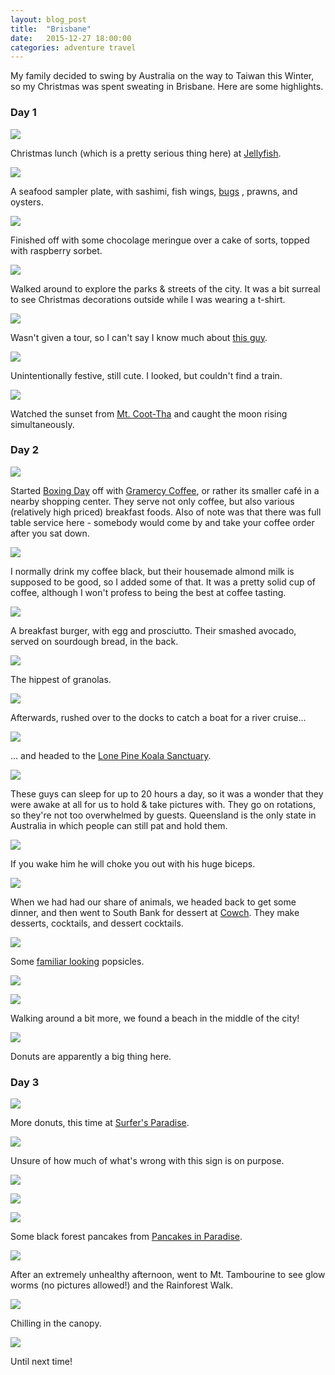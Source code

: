 ```yaml
---
layout: blog_post
title:  "Brisbane"
date:   2015-12-27 18:00:00
categories: adventure travel
---
```


My family decided to swing by Australia on the way to Taiwan this Winter, so my Christmas was spent sweating in Brisbane. Here are some highlights.

### Day 1

![][December-27-1]

Christmas lunch (which is a pretty serious thing here) at [Jellyfish](http://www.jellyfishrestaurant.com.au).

![][December-27-2]

A seafood sampler plate, with sashimi, fish wings, [bugs](https://en.wikipedia.org/wiki/Thenus) , prawns, and oysters.

![][December-27-3]

Finished off with some chocolage meringue over a cake of sorts, topped with raspberry sorbet.

![][December-27-4]

Walked around to explore the parks & streets of the city. It was a bit surreal to see Christmas decorations outside while I was wearing a t-shirt.

![][December-27-5]

Wasn't given a tour, so I can't say I know much about [this guy](https://en.wikipedia.org/wiki/George_V).

![][December-27-6]

Unintentionally festive, still cute. I looked, but couldn't find a train.

![][December-27-7]

Watched the sunset from [Mt. Coot-Tha](http://www.brisbanelookout.com) and caught the moon rising simultaneously.

### Day 2

![][December-27-8]

Started [Boxing Day](https://en.wikipedia.org/wiki/Boxing_Day) off with [Gramercy Coffee](http://www.gramercycoffee.com.au), or rather its smaller café in a nearby shopping center. They serve not only coffee, but also various (relatively high priced) breakfast foods. Also of note was that there was full table service here - somebody would come by and take your coffee order after you sat down.

![][December-27-9]

I normally drink my coffee black, but their housemade almond milk is supposed to be good, so I added some of that. It was a pretty solid cup of coffee, although I won't profess to being the best at coffee tasting.

![][December-27-10]

A breakfast burger, with egg and prosciutto. Their smashed avocado, served on sourdough bread, in the back.

![][December-27-11]

The hippest of granolas.

![][December-27-12]

Afterwards, rushed over to the docks to catch a boat for a river cruise...

![][December-27-15]

... and headed to the [Lone Pine Koala Sanctuary](http://www.koala.net).

![][December-27-13]

These guys can sleep for up to 20 hours a day, so it was a wonder that they were awake at all for us to hold & take pictures with. They go on rotations, so they're not too overwhelmed by guests. Queensland is the only state in Australia in which people can still pat and hold them.

![][December-27-14]

If you wake him he will choke you out with his huge biceps.

![][December-27-18]

When we had had our share of animals, we headed back to get some dinner, and then went to South Bank for dessert at [Cowch](http://www.cowch.com.au). They make desserts, cocktails, and dessert cocktails.

![][December-27-17]

Some [familiar looking](http://www.pop-bar.com) popsicles.

![][December-27-19]

![][December-27-20]

Walking around a bit more, we found a beach in the middle of the city!

![][December-27-16]

Donuts are apparently a big thing here.

### Day 3

![][December-27-24]

More donuts, this time at [Surfer's Paradise](http://www.surfersparadise.com).

![][December-27-23]

Unsure of how much of what's wrong with this sign is on purpose.

![][December-27-22]

![][December-27-21]

![][December-27-25]

Some black forest pancakes from [Pancakes in Paradise](http://www.http://pancakesinsurfersparadise.com.au).

![][December-27-26]

After an extremely unhealthy afternoon, went to Mt. Tambourine to see glow worms (no pictures allowed!) and the Rainforest Walk.

![][December-27-28]

Chilling in the canopy.

![][December-27-27]

Until next time!

[December-27-1]: https://raw.githubusercontent.com/echiou/echiou.github.io-images/master/December-27/December-27-1.jpg
[December-27-2]: https://raw.githubusercontent.com/echiou/echiou.github.io-images/master/December-27/December-27-2.jpg
[December-27-3]: https://raw.githubusercontent.com/echiou/echiou.github.io-images/master/December-27/December-27-3.jpg
[December-27-4]: https://raw.githubusercontent.com/echiou/echiou.github.io-images/master/December-27/December-27-4.jpg
[December-27-5]: https://raw.githubusercontent.com/echiou/echiou.github.io-images/master/December-27/December-27-5.jpg
[December-27-6]: https://raw.githubusercontent.com/echiou/echiou.github.io-images/master/December-27/December-27-6.jpg
[December-27-7]: https://raw.githubusercontent.com/echiou/echiou.github.io-images/master/December-27/December-27-7.jpg
[December-27-8]: https://raw.githubusercontent.com/echiou/echiou.github.io-images/master/December-27/December-27-8.jpg
[December-27-9]: https://raw.githubusercontent.com/echiou/echiou.github.io-images/master/December-27/December-27-9.jpg
[December-27-10]: https://raw.githubusercontent.com/echiou/echiou.github.io-images/master/December-27/December-27-10.jpg
[December-27-11]: https://raw.githubusercontent.com/echiou/echiou.github.io-images/master/December-27/December-27-11.jpg
[December-27-12]: https://raw.githubusercontent.com/echiou/echiou.github.io-images/master/December-27/December-27-12.jpg
[December-27-13]: https://raw.githubusercontent.com/echiou/echiou.github.io-images/master/December-27/December-27-13.jpg
[December-27-14]: https://raw.githubusercontent.com/echiou/echiou.github.io-images/master/December-27/December-27-14.jpg
[December-27-15]: https://raw.githubusercontent.com/echiou/echiou.github.io-images/master/December-27/December-27-15.jpg
[December-27-16]: https://raw.githubusercontent.com/echiou/echiou.github.io-images/master/December-27/December-27-16.jpg
[December-27-17]: https://raw.githubusercontent.com/echiou/echiou.github.io-images/master/December-27/December-27-17.jpg
[December-27-18]: https://raw.githubusercontent.com/echiou/echiou.github.io-images/master/December-27/December-27-18.jpg
[December-27-19]: https://raw.githubusercontent.com/echiou/echiou.github.io-images/master/December-27/December-27-19.jpg
[December-27-20]: https://raw.githubusercontent.com/echiou/echiou.github.io-images/master/December-27/December-27-20.jpg
[December-27-21]: https://raw.githubusercontent.com/echiou/echiou.github.io-images/master/December-27/December-27-21.jpg
[December-27-22]: https://raw.githubusercontent.com/echiou/echiou.github.io-images/master/December-27/December-27-22.jpg
[December-27-23]: https://raw.githubusercontent.com/echiou/echiou.github.io-images/master/December-27/December-27-23.jpg
[December-27-24]: https://raw.githubusercontent.com/echiou/echiou.github.io-images/master/December-27/December-27-24.jpg
[December-27-25]: https://raw.githubusercontent.com/echiou/echiou.github.io-images/master/December-27/December-27-25.jpg
[December-27-26]: https://raw.githubusercontent.com/echiou/echiou.github.io-images/master/December-27/December-27-26.jpg
[December-27-27]: https://raw.githubusercontent.com/echiou/echiou.github.io-images/master/December-27/December-27-27.jpg
[December-27-28]: https://raw.githubusercontent.com/echiou/echiou.github.io-images/master/December-27/December-27-28.jpg
